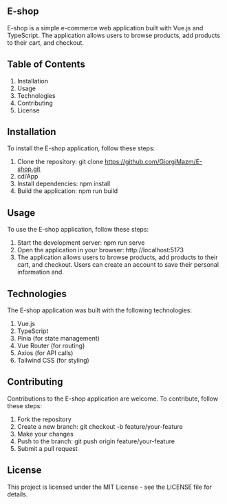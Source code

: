 ## E-shop
E-shop is a simple e-commerce web application built with Vue.js and TypeScript. The application allows users to browse products, add products to their cart, and checkout.

## Table of Contents
1. Installation
2. Usage
3. Technologies
4. Contributing
5. License

## Installation
To install the E-shop application, follow these steps:

1. Clone the repository: git clone https://github.com/GiorgiMazm/E-shop.git  
2. cd/App
3. Install dependencies: npm install
4. Build the application: npm run build

## Usage
To use the E-shop application, follow these steps:

1. Start the development server: npm run serve
2. Open the application in your browser: http://localhost:5173
3. The application allows users to browse products, add products to their cart, and checkout. Users can create an account to save their personal information and.

## Technologies
The E-shop application was built with the following technologies:

1. Vue.js
2. TypeScript
3. Pinia (for state management)
4. Vue Router (for routing)
5. Axios (for API calls)
6. Tailwind CSS (for styling)

## Contributing
Contributions to the E-shop application are welcome. To contribute, follow these steps:

1. Fork the repository
2. Create a new branch: git checkout -b feature/your-feature
3. Make your changes
4. Push to the branch: git push origin feature/your-feature
5. Submit a pull request

## License
This project is licensed under the MIT License - see the LICENSE file for details.